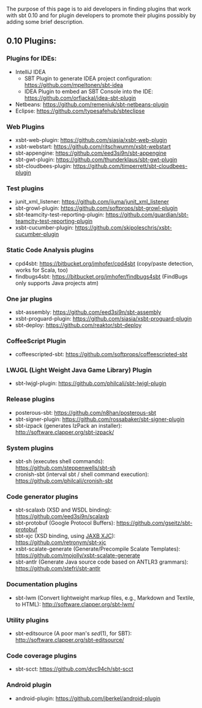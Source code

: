 The purpose of this page is to aid developers in finding plugins that work with sbt 0.10 and for plugin developers to promote their plugins possibly by adding some brief description.

## 0.10 Plugins:

### Plugins for IDEs:
 
* IntelliJ IDEA
  * SBT Plugin to generate IDEA project configuration: https://github.com/mpeltonen/sbt-idea
  * IDEA Plugin to embed an SBT Console into the IDE: https://github.com/orfjackal/idea-sbt-plugin
* Netbeans: https://github.com/remeniuk/sbt-netbeans-plugin
* Eclipse: https://github.com/typesafehub/sbteclipse

### Web Plugins

* xsbt-web-plugin: https://github.com/siasia/xsbt-web-plugin
* xsbt-webstart: https://github.com/ritschwumm/xsbt-webstart
* sbt-appengine: https://github.com/eed3si9n/sbt-appengine
* sbt-gwt-plugin: https://github.com/thunderklaus/sbt-gwt-plugin
* sbt-cloudbees-plugin: https://github.com/timperrett/sbt-cloudbees-plugin

### Test plugins

* junit_xml_listener: https://github.com/ijuma/junit_xml_listener
* sbt-growl-plugin: https://github.com/softprops/sbt-growl-plugin
* sbt-teamcity-test-reporting-plugin: https://github.com/guardian/sbt-teamcity-test-reporting-plugin
* xsbt-cucumber-plugin: https://github.com/skipoleschris/xsbt-cucumber-plugin

### Static Code Analysis plugins

* cpd4sbt: https://bitbucket.org/jmhofer/cpd4sbt (copy/paste detection, works for Scala, too)
* findbugs4sbt: https://bitbucket.org/jmhofer/findbugs4sbt (FindBugs only supports Java projects atm)

### One jar plugins

* sbt-assembly: https://github.com/eed3si9n/sbt-assembly
* xsbt-proguard-plugin: https://github.com/siasia/xsbt-proguard-plugin
* sbt-deploy: https://github.com/reaktor/sbt-deploy

### CoffeeScript Plugin

* coffeescripted-sbt: https://github.com/softprops/coffeescripted-sbt

### LWJGL (Light Weight Java Game Library) Plugin

* sbt-lwjgl-plugin: https://github.com/philcali/sbt-lwjgl-plugin

### Release plugins

* posterous-sbt: https://github.com/n8han/posterous-sbt
* sbt-signer-plugin: https://github.com/rossabaker/sbt-signer-plugin
* sbt-izpack (generates IzPack an installer): http://software.clapper.org/sbt-izpack/

### System plugins

* sbt-sh (executes shell commands): https://github.com/steppenwells/sbt-sh
* cronish-sbt (interval sbt / shell command execution): https://github.com/philcali/cronish-sbt

### Code generator plugins

* sbt-scalaxb (XSD and WSDL binding): https://github.com/eed3si9n/scalaxb
* sbt-protobuf (Google Protocol Buffers): https://github.com/gseitz/sbt-protobuf
* sbt-xjc (XSD binding, using [JAXB XJC](http://download.oracle.com/javase/6/docs/technotes/tools/share/xjc.html)): https://github.com/retronym/sbt-xjc
* xsbt-scalate-generate (Generate/Precompile Scalate Templates): https://github.com/mojolly/xsbt-scalate-generate
* sbt-antlr (Generate Java source code based on ANTLR3 grammars): https://github.com/stefri/sbt-antlr

### Documentation plugins

* sbt-lwm (Convert lightweight markup files, e.g., Markdown and Textile, to HTML): http://software.clapper.org/sbt-lwm/

### Utility plugins

* sbt-editsource (A poor man's *sed*(1), for SBT): http://software.clapper.org/sbt-editsource/

### Code coverage plugins

* sbt-scct: https://github.com/dvc94ch/sbt-scct

### Android plugin

* android-plugin: https://github.com/jberkel/android-plugin